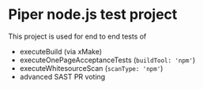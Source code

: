 # Piper node.js test project

This project is used for end to end tests of

* executeBuild (via xMake)
* executeOnePageAcceptanceTests (`buildTool: 'npm'`)
* executeWhitesourceScan (`scanType: 'npm'`)
* advanced SAST PR voting
